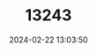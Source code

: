 ---
title: "13243"
category: "Mesoplodon carlhubbsi"
draft: false
date: 2024-02-22 13:03:50
languages:
  English: ["Arch-beaked Whale", "Hubbs's Beaked Whale", "Hubbs' Beaked Whale"]
  Spanish; Castilian: ["Ballena De Pico De Hubbs", "Zifio De Hubbs"]
  French: ["Mésoplodon De Hubbs"]
---